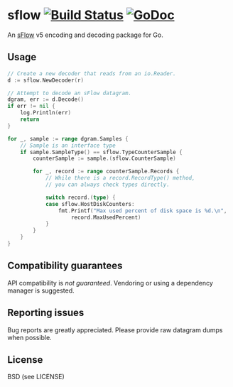 sflow [![Build Status](https://drone.io/github.com/PreetamJinka/sflow-go/status.png)](https://drone.io/github.com/PreetamJinka/sflow-go/latest) [![GoDoc](https://godoc.org/github.com/PreetamJinka/sflow-go?status.svg)](https://godoc.org/github.com/PreetamJinka/sflow-go)
====

An [sFlow](http://sflow.org/) v5 encoding and decoding package for Go.

Usage
---

```go
// Create a new decoder that reads from an io.Reader.
d := sflow.NewDecoder(r)

// Attempt to decode an sFlow datagram.
dgram, err := d.Decode()
if err != nil {
	log.Println(err)
	return
}

for _, sample := range dgram.Samples {
	// Sample is an interface type
	if sample.SampleType() == sflow.TypeCounterSample {
		counterSample := sample.(sflow.CounterSample)

		for _, record := range counterSample.Records {
			// While there is a record.RecordType() method,
			// you can always check types directly.

			switch record.(type) {
			case sflow.HostDiskCounters:
				fmt.Printf("Max used percent of disk space is %d.\n",
					record.MaxUsedPercent)
			}
		}
	}
}
```

Compatibility guarantees
---
API compatibility is *not guaranteed*. Vendoring or using a dependency manager is suggested.

Reporting issues
---
Bug reports are greatly appreciated. Please provide raw datagram dumps when possible.

License
---
BSD (see LICENSE)
